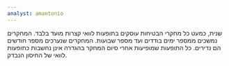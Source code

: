 ```yaml
---
analyst: amantonio
---
```


שנית, כמעט כל מחקרי הבטיחות עוסקים בתופעות לוואי קצרות מועד בלבד. המחקרים נמשכים ממספר ימים בודדים ועד מספר שבועות. המחקרים שנערכים מספר חודשים הם נדירים. כל התופעות שמופיעות אחרי סיום המחקר בהגדרה אינן נחשבות כתופעות לוואי של החיסון הנבדק.
